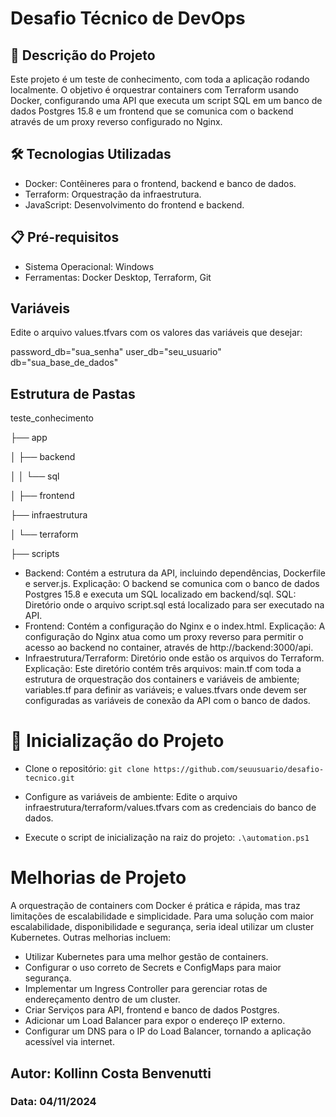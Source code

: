 # Desafio Técnico de DevOps
## 📝  Descrição do Projeto
Este projeto é um teste de conhecimento, com toda a aplicação rodando localmente. O objetivo é orquestrar containers com Terraform usando Docker, configurando uma API que executa um script SQL em um banco de dados Postgres 15.8 e um frontend que se comunica com o backend através de um proxy reverso configurado no Nginx.

## 🛠 Tecnologias Utilizadas
- Docker: Contêineres para o frontend, backend e banco de dados.
- Terraform: Orquestração da infraestrutura.
- JavaScript: Desenvolvimento do frontend e backend.

## 📋 Pré-requisitos
- Sistema Operacional: Windows
- Ferramentas: Docker Desktop, Terraform, Git

## Variáveis
Edite o arquivo values.tfvars com os valores das variáveis que desejar:

password_db="sua_senha"
user_db="seu_usuario"
db="sua_base_de_dados"

## Estrutura de Pastas

teste_conhecimento 

├── app

│   ├── backend

│   │   └── sql

│   ├── frontend

├── infraestrutura

│   └── terraform

├── scripts

- Backend: Contém a estrutura da API, incluindo dependências, Dockerfile e server.js. Explicação: O backend se comunica com o banco de dados Postgres 15.8 e executa um SQL localizado em backend/sql.
SQL: Diretório onde o arquivo script.sql está localizado para ser executado na API.
- Frontend: Contém a configuração do Nginx e o index.html. Explicação: A configuração do Nginx atua como um proxy reverso para permitir o acesso ao backend no container, através de http://backend:3000/api.
- Infraestrutura/Terraform: Diretório onde estão os arquivos do Terraform. Explicação: Este diretório contém três arquivos: main.tf com toda a estrutura de orquestração dos containers e variáveis de ambiente; variables.tf para definir as variáveis; e values.tfvars onde devem ser configuradas as variáveis de conexão da API com o banco de dados.

# 🚀 Inicialização do Projeto
- Clone o repositório:
`git clone https://github.com/seuusuario/desafio-tecnico.git`

- Configure as variáveis de ambiente: Edite o arquivo infraestrutura/terraform/values.tfvars com as credenciais do banco de dados.

- Execute o script de inicialização na raiz do projeto:
`.\automation.ps1`

# Melhorias de Projeto
A orquestração de containers com Docker é prática e rápida, mas traz limitações de escalabilidade e simplicidade. Para uma solução com maior escalabilidade, disponibilidade e segurança, seria ideal utilizar um cluster Kubernetes. Outras melhorias incluem:

- Utilizar Kubernetes para uma melhor gestão de containers.
- Configurar o uso correto de Secrets e ConfigMaps para maior segurança.
- Implementar um Ingress Controller para gerenciar rotas de endereçamento dentro de um cluster.
- Criar Serviços para API, frontend e banco de dados Postgres.
- Adicionar um Load Balancer para expor o endereço IP externo.
- Configurar um DNS para o IP do Load Balancer, tornando a aplicação acessível via internet.

## Autor: Kollinn Costa Benvenutti
### Data: 04/11/2024
